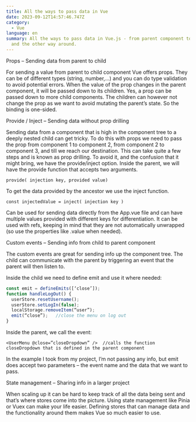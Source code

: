 ```yaml
---
title: All the ways to pass data in Vue
date: 2023-09-12T14:57:46.747Z
category:
  - Vue
language: en
summary: All the ways to pass data in Vue.js - from parent component to child
  and the other way around.
---
```

Props – Sending data from parent to child

For sending a value from parent to child component Vue offers props. They can be of different types (string, number,…) and you can do type validation to avoid potential errors. When the value of the prop changes in the parent component, it will be passed down to its children. Yes, a prop can be passed down to more child components. The children can however not change the prop as we want to avoid mutating the parent’s state. So the binding is one-sided.

Provide / Inject – Sending data without prop drilling

Sending data from a component that is high in the component tree to a deeply nested child can get tricky. To do this with props we need to pass the prop from component 1 to component 2,  from component 2 to component 3, and till we reach our destination. This can take quite a few steps and is known as prop drilling. To avoid it, and the confusion that it might bring,  we have the provide/inject option. Inside the parent, we will have the provide function that accepts two arguments.

`provide( injection key, provided value)`

To get the data provided by the ancestor we use the inject function.

`const injectedValue = inject( injection key )`

Can be used for sending data directly from the App.vue file and can have multiple values provided with different keys for differentiation. It can be used with refs, keeping in mind that they are not automatically unwrapped (so use the properties like .value when needed).

Custom events – Sending info from child to parent component

The custom events are great for sending info up the component tree. The child can communicate with the parent by triggering an event that the parent will then listen to.

Inside the child we need to define emit and use it where needed:

``` javascript
const emit = defineEmits([‘close’]);
function handleLogOut() {    
  userStore.resetUsername(); 
  userStore.setLogIn(false);  
  localStorage.removeItem(“user”);  
  emit(“close”);   //close the menu on log out  
}
```

Inside the parent, we call the event:

`<UserMenu @close=”closeDropdown” />  //calls the function closeDropdown that is defined in the parent component`

In the example I took from my project, I’m not passing any info, but emit does accept two parameters – the event name and the data that we want to pass.

State management – Sharing info in a larger project

When scaling up it can be hard to keep track of all the data being sent and that’s where stores come into the picture. Using state management like Pinia or Vuex can make your life easier. Defining stores that can manage data and the functionality around them makes Vue so much easier to use.
